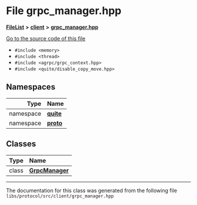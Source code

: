 

# File grpc\_manager.hpp



[**FileList**](files.md) **>** [**client**](dir_5522d6aca5c3fb454e911c5582f2e576.md) **>** [**grpc\_manager.hpp**](grpc__manager_8hpp.md)

[Go to the source code of this file](grpc__manager_8hpp_source.md)



* `#include <memory>`
* `#include <thread>`
* `#include <agrpc/grpc_context.hpp>`
* `#include <quite/disable_copy_move.hpp>`













## Namespaces

| Type | Name |
| ---: | :--- |
| namespace | [**quite**](namespacequite.md) <br> |
| namespace | [**proto**](namespacequite_1_1proto.md) <br> |


## Classes

| Type | Name |
| ---: | :--- |
| class | [**GrpcManager**](classquite_1_1proto_1_1GrpcManager.md) <br> |



















































------------------------------
The documentation for this class was generated from the following file `libs/protocol/src/client/grpc_manager.hpp`

